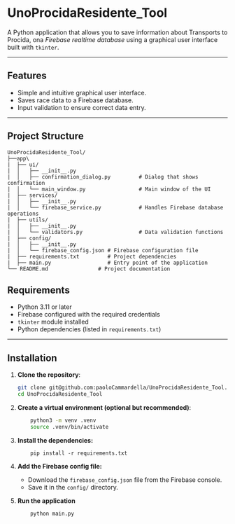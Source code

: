 # UnoProcidaResidente_Tool

A Python application that allows you to save information about Transports to Procida, ona *Firebase realtime database* using a graphical user interface built with `tkinter`.

---

## **Features**

- Simple and intuitive graphical user interface.
- Saves race data to a Firebase database.
- Input validation to ensure correct data entry.

---

## **Project Structure**

```plaintext
UnoProcidaResidente_Tool/
├──app\
|  ├── ui/
|  │   ├── __init__.py                    
|  │   ├── confirmation_dialog.py         # Dialog that shows confirmation
|  │   └── main_window.py                 # Main window of the UI
|  ├── services/
|  │   ├── __init__.py                    
|  │   └── firebase_service.py            # Handles Firebase database operations
|  ├── utils/
|  │   ├── __init__.py                    
|  │   └── validators.py                  # Data validation functions
|  ├── config/
|  │   ├── __init__.py                    
|  │   └── firebase_config.json # Firebase configuration file
|  ├── requirements.txt         # Project dependencies
|  ├── main.py                  # Entry point of the application
└── README.md                # Project documentation
```

## **Requirements**

- Python 3.11 or later  
- Firebase configured with the required credentials  
- `tkinter` module installed  
- Python dependencies (listed in `requirements.txt`)  

---

## **Installation**

1. **Clone the repository**:  
   ```bash
   git clone git@github.com:paoloCammardella/UnoProcidaResidente_Tool.git
   cd UnoProcidaResidente_Tool
    ```
2. **Create a virtual environment (optional but recommended)**:
    ```bash
        python3 -m venv .venv
        source .venv/bin/activate
    ```

3. **Install the dependencies:**
    ```
        pip install -r requirements.txt
    ```
4. **Add the Firebase config file:**
    - Download the ```firebase_config.json``` file from the Firebase console.
    - Save it in the ```config/``` directory.
5. **Run the application**
    ```bash
        python main.py
    ```
